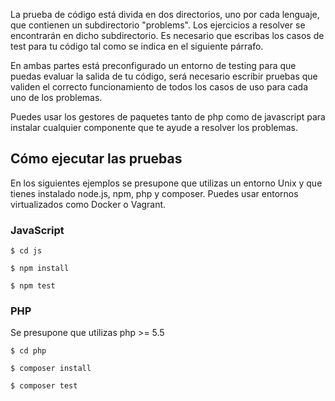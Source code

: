 La prueba de código está divida en dos directorios, uno por cada lenguaje, que contienen
un subdirectorio "problems". Los ejercicios a resolver se encontrarán en dicho
subdirectorio.
Es necesario que escribas los casos de test para tu código tal como se indica en el
siguiente párrafo.

En ambas partes está preconfigurado un entorno de testing para que puedas
evaluar la salida de tu código, será necesario escribir pruebas que validen el correcto
funcionamiento de todos los casos de uso para cada uno de los problemas.

Puedes usar los gestores de paquetes tanto de php como de javascript para instalar
cualquier componente que te ayude a resolver los problemas.

## Cómo ejecutar las pruebas

En los siguientes ejemplos se presupone que utilizas un entorno Unix y que tienes instalado node.js, npm, php y composer.
Puedes usar entornos virtualizados como Docker o Vagrant.

### JavaScript

```
$ cd js
```
```
$ npm install
```
```
$ npm test
```

### PHP

Se presupone que utilizas php >= 5.5

```
$ cd php
```
```
$ composer install
```
```
$ composer test
```